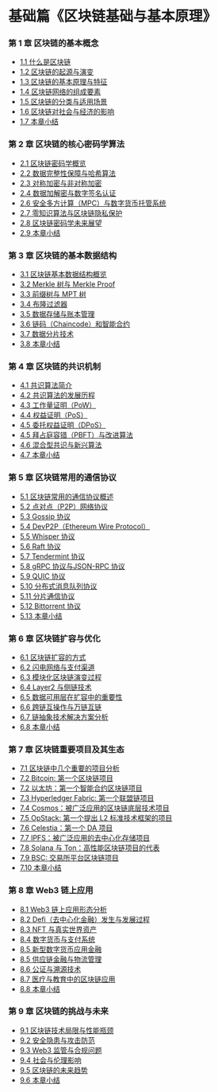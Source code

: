 # 基础篇《区块链基础与基本原理》

### 第 1 章 区块链的基本概念
- [1.1 什么是区块链]("./chapter-1/what-is-blockchain.md")
- [1.2 区块链的起源与演变]()
- [1.3 区块链的基本原理与特征]()
- [1.4 区块链网络的组成要素]()
- [1.5 区块链的分类与适用场景]()
- [1.6 区块链对社会与经济的影响]()
- [1.7 本章小结]()

### 第 2 章 区块链的核心密码学算法
- [2.1 区块链密码学概览]()
- [2.2 数据完整性保障与哈希算法]()
- [2.3 对称加密与非对称加密]()
- [2.4 数据加解密与数字签名认证]()
- [2.6 安全多方计算（MPC）与数字货币托管系统]()
- [2.7 零知识算法与区块链隐私保护]()
- [2.8 区块链密码学未来展望]()
- [2.9 本章小结]()

### 第 3 章 区块链的基本数据结构
- [3.1 区块链基本数据结构概览]()
- [3.2 Merkle 树与 Merkle Proof]()
- [3.3 前缀树与 MPT 树]()
- [3.4 布隆过滤器]()
- [3.5 数据存储与账本管理]()
- [3.6 链码（Chaincode）和智能合约]()
- [3.7 数据分片技术]()
- [3.8 本章小结]()

### 第 4 章 区块链的共识机制
- [4.1 共识算法简介]()
- [4.2 共识算法的发展历程]()
- [4.3 工作量证明（PoW）]()
- [4.4 权益证明（PoS）]()
- [4.5 委托权益证明（DPoS）]()
- [4.5 拜占庭容错（PBFT）与改进算法]()
- [4.6 混合型共识与新兴算法]()
- [4.7 本章小结]()

### 第 5 章 区块链常用的通信协议
- [5.1 区块链常用的通信协议概述]()
- [5.2 点对点（P2P）网络协议]()
- [5.3 Gossip 协议]()
- [5.4 DevP2P（Ethereum Wire Protocol）]()
- [5.5 Whisper 协议]()
- [5.6 Raft 协议]()
- [5.7 Tendermint 协议]()
- [5.8 gRPC 协议与JSON-RPC 协议]()
- [5.9 QUIC 协议]()
- [5.10 分布式消息队列协议]()
- [5.11 分片通信协议]()
- [5.12 Bittorrent 协议]()
- [5.13 本章小结]()

### 第 6 章 区块链扩容与优化
- [6.1 区块链扩容的方式]()
- [6.2 闪电网络与支付渠道]()
- [6.3 模块化区块链演变过程]()
- [6.4 Layer2 与侧链技术]()
- [6.5 数据可用层在扩容中的重要性]()
- [6.6 跨链互操作与万链互链]()
- [6.7 链抽象技术解决方案分析]()
- [6.8 本章小结]()

### 第 7 章 区块链重要项目及其生态
- [7.1 区块链中几个重要的项目分析]()
- [7.2 Bitcoin: 第一个区块链项目]()
- [7.2 以太坊：第一个智能合约区块链项目]()
- [7.3 Hyperledger Fabric: 第一个联盟链项目]()
- [7.4 Cosmos：被广泛应用的区块链底层技术项目]()
- [7.5 OpStack: 第一个提出 L2 标准技术框架的项目]()
- [7.6 Celestia：第一个 DA 项目]()
- [7.7 IPFS：被广泛应用的去中心化存储项目]()
- [7.8 Solana 与 Ton：高性能区块链项目的代表]()
- [7.9 BSC: 交易所平台区块链项目]()
- [7.10 本章小结]()

### 第 8 章 Web3 链上应用
- [8.1 Web3 链上应用形态分析]()
- [8.2 Defi（去中心化金融）发生与发展过程]()
- [8.3 NFT 与真实世界资产]()
- [8.4 数字货币与支付系统]()
- [8.5 新型数字货币应用金融]()
- [8.5 供应链金融与物流管理]()
- [8.6 公证与溯源技术]()
- [8.7 医疗与教育中的区块链应用]()
- [8.8 本章小结]()

### 第 9 章 区块链的挑战与未来
- [9.1 区块链技术局限与性能瓶颈]()
- [9.2 安全隐患与攻击防范]()
- [9.3 Web3 监管与合规问题]()
- [9.4 社会与伦理影响]()
- [9.5 区块链的未来趋势]()
- [9.6 本章小结]()

